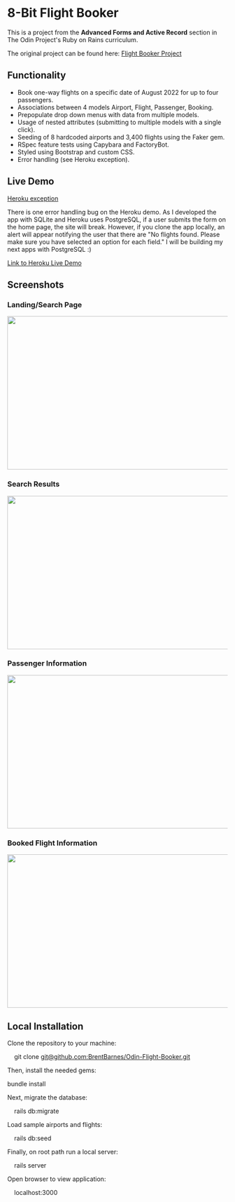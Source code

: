 <h1>8-Bit Flight Booker</h1>
<p>This is a project from the <strong>Advanced Forms and Active Record</strong> section in The Odin Project's Ruby on Rains curriculum.</p>
<p>The original project can be found here: <a href="https://www.theodinproject.com/lessons/ruby-on-rails-flight-booker">Flight Booker Project</a></p>
<h2>Functionality</h2>
<ul>
<li>Book one-way flights on a specific date of August 2022 for up to four passengers.</li>
<li>Associations between 4 models Airport, Flight, Passenger, Booking.</li>
<li>Prepopulate drop down menus with data from multiple models.</li>
<li>Usage of nested attributes (submitting to multiple models with a single click).</li>
<li>Seeding of 8 hardcoded airports and 3,400 flights using the Faker gem.</li>
<li>RSpec feature tests using Capybara and FactoryBot.</li>
<li>Styled using Bootstrap and custom CSS.</li>
<li>Error handling (see Heroku exception).</li>
</ul>
<h2>Live Demo</h2>
<p><span style="text-decoration: underline;">Heroku exception</span></p>
<p>There is one error handling bug on the Heroku demo. As I developed the app with SQLite and Heroku uses PostgreSQL, if a user submits the form on the home page, the site will break. However, if you clone the app locally, an alert will appear notifying the user that there are "No flights found. Please make sure you have selected an option for each field." I will be building my next apps with PostgreSQL :)</p>
<p><a href="https://eight-bit-flight-booker.herokuapp.com/">Link to Heroku Live Demo</a></p>
<h2>Screenshots</h2>
<h3>Landing/Search Page</h3>
<p><img src="Search-Home-Page.png" alt="" width="650" height="350" /></p>
<h3>Search Results</h3>
<p><img src="Search-results-page.png" alt="" width="650" height="350" /></p>
<h3>Passenger Information</h3>
<p><img src="Booking-passenger-page.png" alt="" width="650" height="350" /></p>
<h3>Booked Flight Information</h3>
<p><img src="booked-flight-page.png" alt="" width="650" height="350" /></p>
<h2>Local Installation</h2>
<p>Clone the repository to your machine:</p>
<p>&nbsp;&nbsp;&nbsp; git clone <a href="mailto:git@github.com:BrentBarnes/Odin-Flight-Booker.git">git@github.com:BrentBarnes/Odin-Flight-Booker.git</a></p>
<p>Then, install the needed gems:</p>
    bundle install
<p>Next, migrate the database:</p>
<p>&nbsp;&nbsp;&nbsp; rails db:migrate</p>
<p>Load sample airports and flights:</p>
<p>&nbsp;&nbsp;&nbsp; rails db:seed</p>
<p>Finally, on root path run a local server:</p>
<p>&nbsp;&nbsp;&nbsp; rails server</p>
<p>Open browser to view application:</p>
<p>&nbsp;&nbsp;&nbsp; localhost:3000</p>
